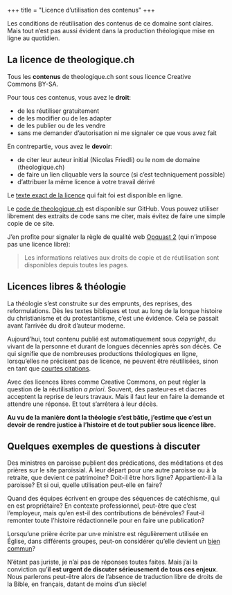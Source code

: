 +++
title = "Licence d’utilisation des contenus"
+++

Les conditions de réutilisation des contenus de ce domaine sont claires. Mais tout n’est pas aussi évident dans la production théologique mise en ligne au quotidien.

## La licence de theologique.ch

Tous les **contenus** de theologique.ch sont sous licence Creative Commons BY-SA.

Pour tous ces contenus, vous avez le **droit**:

- de les réutiliser gratuitement
- de les modifier ou de les adapter
- de les publier ou de les vendre
- sans me demander d’autorisation ni me signaler ce que vous avez fait

En contrepartie, vous avez le **devoir**:

- de citer leur auteur initial (Nicolas Friedli) ou le nom de domaine (theologique.ch)
- de faire un lien cliquable vers la source (si c’est techniquement possible)
- d’attribuer la même licence à votre travail dérivé

Le [texte exact de la licence](https://creativecommons.org/licenses/by-sa/4.0/deed.fr) qui fait foi est disponible en ligne.

Le [code de theologique.ch](https://github.com/nfriedli/theologique.ch) est disponible sur GitHub. Vous pouvez utiliser librement des extraits de code sans me citer, mais évitez de faire une simple copie de ce site.

J’en profite pour signaler la règle de qualité web [Opquast 2](https://checklists.opquast.com/fr/assurance-qualite-web/les-informations-relatives-aux-droits-de-copie-et-de-reutilisation-sont-disponibles-depuis-toutes-les-pages) (qui n’impose pas une licence libre):

> Les informations relatives aux droits de copie et de réutilisation sont disponibles depuis toutes les pages.

## Licences libres & théologie

La théologie s’est construite sur des emprunts, des reprises, des reformulations. Dès les textes bibliques et tout au long de la longue histoire du christianisme et du protestantisme, c’est une évidence. Cela se passait avant l’arrivée du droit d’auteur moderne.

Aujourd’hui, tout contenu publié est automatiquement sous *copyright*, du vivant de la personne et durant de longues décennies après son décès. Ce qui signifie que de nombreuses productions théologiques en ligne, lorsqu’elles ne précisent pas de licence, ne peuvent être réutilisées, sinon en tant que [courtes citations](https://fr.wikipedia.org/wiki/Droit_de_courte_citation).

Avec des licences libres comme Creative Commons, on peut régler la question de la réutilisation *a priori*. Souvent, des pasteur·es et diacres acceptent la reprise de leurs travaux. Mais il faut leur en faire la demande et attendre une réponse. Et tout s’arrêtera à leur décès.

**Au vu de la manière dont la théologie s’est bâtie, j’estime que c’est un devoir de rendre justice à l’histoire et de tout publier sous licence libre.**

## Quelques exemples de questions à discuter

Des ministres en paroisse publient des prédications, des méditations et des prières sur le site paroissial. À leur départ pour une autre paroisse ou à la retraite, que devient ce patrimoine? Doit-il être hors ligne? Appartient-il à la paroisse? Et si oui, quelle utilisation peut-elle en faire?

Quand des équipes écrivent en groupe des séquences de catéchisme, qui en est propriétaire? En contexte professionnel, peut-être que c’est l’employeur, mais qu’en est-il des contributions de bénévoles? Faut-il remonter toute l’histoire rédactionnelle pour en faire une publication?

Lorsqu’une prière écrite par un·e ministre est régulièrement utilisée en Église, dans différents groupes, peut-on considérer qu’elle devient un [bien commun](https://fr.wikipedia.org/wiki/Bien_commun)?

N’étant pas juriste, je n’ai pas de réponses toutes faites. Mais j’ai la conviction qu’**il est urgent de discuter sérieusement de tous ces enjeux**. Nous parlerons peut-être alors de l’absence de traduction libre de droits de la Bible, en français, datant de moins d’un siècle!
